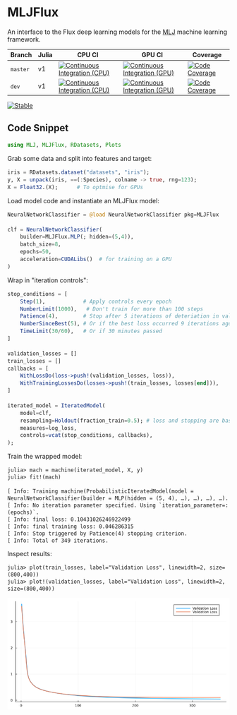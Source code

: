 # MLJFlux

An interface to the Flux deep learning models for the
[MLJ](https://github.com/alan-turing-institute/MLJ.jl) machine
learning framework.

| Branch   | Julia | CPU CI | GPU CI | Coverage |
| -------- | ----- | ------ | -----  | -------- |
| `master` | v1    | [![Continuous Integration (CPU)][gha-img-master]][gha-url] | [![Continuous Integration (GPU)][buildkite-julia1-img-master]][buildkite-url] | [![Code Coverage][coveralls-img-master]][coveralls-url] |
| `dev`    | v1    | [![Continuous Integration (CPU)][gha-img-dev]][gha-url] | [![Continuous Integration (GPU)][buildkite-julia1-img-dev]][buildkite-url] | [![Code Coverage][coveralls-img-dev]][coveralls-url] |

[gha-img-master]: https://github.com/FluxML/MLJFlux.jl/workflows/CI/badge.svg?branch=master "Continuous Integration (CPU)"
[gha-img-dev]: https://github.com/FluxML/MLJFlux.jl/workflows/CI/badge.svg?branch=dev "Continuous Integration (CPU)"
[gha-url]: https://github.com/FluxML/MLJFlux.jl/actions/workflows/ci.yml

[buildkite-julia1-img-master]: https://badge.buildkite.com/ae439e1f6ed6f178342a0ed166d0983de6ec1b72325e4e3e7e.svg?branch=master&step=Julia%20v1 "Continuous Integration (GPU)"
[buildkite-julia1-img-dev]: https://badge.buildkite.com/ae439e1f6ed6f178342a0ed166d0983de6ec1b72325e4e3e7e.svg?branch=dev&step=Julia%20v1 "Continuous Integration (GPU)"
[buildkite-url]: https://buildkite.com/julialang/mljflux-dot-jl

[coveralls-img-master]: https://coveralls.io/repos/github/alan-turing-institute/MLJFlux.jl/badge.svg?branch=master "Code Coverage"
[coveralls-img-dev]: https://coveralls.io/repos/github/alan-turing-institute/MLJFlux.jl/badge.svg?branch=dev "Code Coverage"
[coveralls-url]: https://github.com/FluxML/MLJFlux.jl/actions/workflows/ci.yml

[![Stable](https://img.shields.io/badge/docs-stable-blue.svg)](https://fluxml.github.io/MLJFlux.jl/dev/)


## Code Snippet

```julia
using MLJ, MLJFlux, RDatasets, Plots
```

Grab some data and split into features and target:

```julia
iris = RDatasets.dataset("datasets", "iris");
y, X = unpack(iris, ==(:Species), colname -> true, rng=123);
X = Float32.(X);      # To optmise for GPUs
```

Load model code and instantiate an MLJFlux model:

```julia
NeuralNetworkClassifier = @load NeuralNetworkClassifier pkg=MLJFlux

clf = NeuralNetworkClassifier(
    builder=MLJFlux.MLP(; hidden=(5,4)),
    batch_size=8,
    epochs=50,
    acceleration=CUDALibs()  # for training on a GPU
)
```

Wrap in "iteration controls":

```julia
stop_conditions = [
    Step(1),            # Apply controls every epoch
    NumberLimit(1000),   # Don't train for more than 100 steps
    Patience(4),        # Stop after 5 iterations of deteriation in validation loss
    NumberSinceBest(5), # Or if the best loss occurred 9 iterations ago
    TimeLimit(30/60),   # Or if 30 minutes passed
]

validation_losses = []
train_losses = []
callbacks = [
    WithLossDo(loss->push!(validation_losses, loss)),
    WithTrainingLossesDo(losses->push!(train_losses, losses[end])),
]

iterated_model = IteratedModel(
    model=clf,
    resampling=Holdout(fraction_train=0.5); # loss and stopping are based on out-of-sample
    measures=log_loss,
    controls=vcat(stop_conditions, callbacks),
);
```

Train the wrapped model:

```julia-repl
julia> mach = machine(iterated_model, X, y)
julia> fit!(mach)

[ Info: Training machine(ProbabilisticIteratedModel(model = NeuralNetworkClassifier(builder = MLP(hidden = (5, 4), …), …), …), …).
[ Info: No iteration parameter specified. Using `iteration_parameter=:(epochs)`.
[ Info: final loss: 0.10431026246922499
[ Info: final training loss: 0.046286315
[ Info: Stop triggered by Patience(4) stopping criterion.
[ Info: Total of 349 iterations.
```
Inspect results:

```julia-repl
julia> plot(train_losses, label="Validation Loss", linewidth=2, size=(800,400))
julia> plot!(validation_losses, label="Validation Loss", linewidth=2, size=(800,400))
```

![](readme_figure.png)
